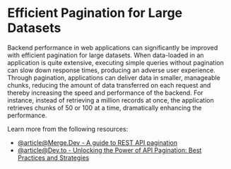 # Efficient Pagination for Large Datasets

Backend performance in web applications can significantly be improved with efficient pagination for large datasets. When data-loaded in an application is quite extensive, executing simple queries without pagination can slow down response times, producing an adverse user experience. Through pagination, applications can deliver data in smaller, manageable chunks, reducing the amount of data transferred on each request and thereby increasing the speed and performance of the backend. For instance, instead of retrieving a million records at once, the application retrieves chunks of 50 or 100 at a time, dramatically enhancing the performance.

Learn more from the following resources:

- [@article@Merge.Dev - A guide to REST API pagination](https://www.merge.dev/blog/rest-api-pagination)
- [@article@Dev.to - Unlocking the Power of API Pagination: Best Practices and Strategies](https://dev.to/pragativerma18/unlocking-the-power-of-api-pagination-best-practices-and-strategies-4b49)
